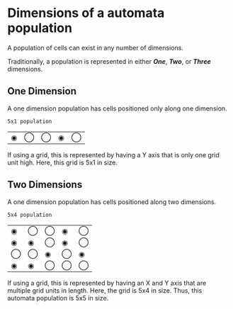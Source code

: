 # Dimensions of a automata population

A population of cells can exist in any number of dimensions.

Traditionally, a population is represented in either ***One***, ***Two***, or ***Three*** dimensions.


## One Dimension

A one dimension population has cells positioned only along one dimension.

```
5x1 population
```
|   |   |   |   |   |
|---|---|---|---|---|
| ◉ | ◯ | ◯ | ◉ | ◯ |

 If using a grid, this is represented by having a Y axis that is only one grid unit high. Here, this grid is 5x1 in size.


## Two Dimensions

A one dimension population has cells positioned along two dimensions.

```
5x4 population
```

|   |   |   |   |   |
|---|---|---|---|---|
| ◉ | ◯ | ◯ | ◉ | ◯ |
| ◉ | ◉ | ◯ | ◉ | ◯ |
| ◯ | ◯ | ◉ | ◯ | ◉ |
| ◉ | ◉ | ◯ | ◯ | ◯ |

If using a grid, this is represented by having an X and Y axis that are multiple grid units in length. Here, the grid is 5x4 in size. Thus, this automata population is 5x5 in size.
